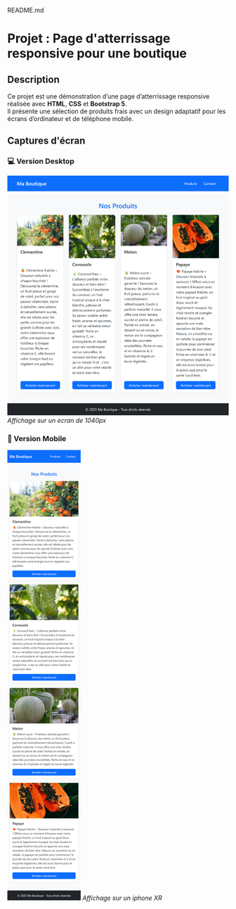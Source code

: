 README.md
# Projet : Page d'atterrissage responsive pour une boutique

## Description
Ce projet est une démonstration d’une page d’atterrissage responsive réalisée avec **HTML**, **CSS** et **Bootstrap 5**.  
Il présente une sélection de produits frais avec un design adaptatif pour les écrans d’ordinateur et de téléphone mobile.


## Captures d'écran

### 💻 Version Desktop
![Version desktop](./images/desktop.png)
*Affichage sur un ecran de 1040px*

### 📱 Version Mobile
![Version mobile](./images/mobile.png)
*Affichage sur un iphone XR*

